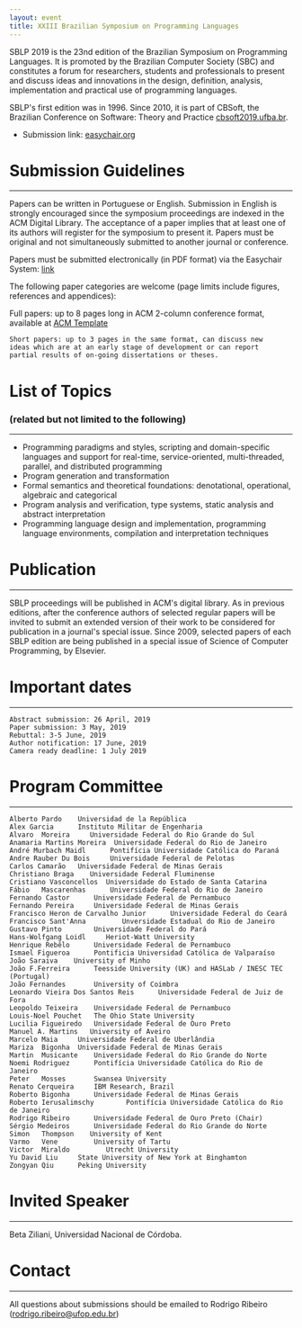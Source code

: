 ```yaml
---
layout: event
title: XXIII Brazilian Symposium on Programming Languages
---
```


SBLP 2019 is the 23nd edition of the Brazilian Symposium on Programming Languages. It is promoted by the Brazilian Computer Society (SBC) and constitutes a forum for researchers, students and professionals to present and discuss ideas and innovations in the design, definition, analysis, implementation and practical use of programming languages.


SBLP's first edition was in 1996. Since 2010, it is part of CBSoft, the Brazilian Conference on Software: Theory and Practice [cbsoft2019.ufba.br](http://cbsoft2019.ufba.br). 

- Submission link: [easychair.org](https://easychair.org/conferences/?conf=sblp2019)

# Submission Guidelines
______________________

Papers can be written in Portuguese or English. Submission in English
is strongly encouraged since the symposium proceedings are indexed in
the ACM Digital Library. The acceptance of a paper implies that at
least one of its authors will register for the symposium to present
it. Papers must be original and not simultaneously submitted to
another journal or conference.

Papers must be submitted electronically (in PDF format) via the
Easychair System: [link](http://www.easychair.org/conferences/?conf=sblp2019)

The following paper categories are welcome (page limits include
figures, references and appendices):<br>

Full papers: up to 8 pages long in ACM 2-column conference format, available at [ACM Template](http://www.acm.org/publications/proceedings-template)

    Short papers: up to 3 pages in the same format, can discuss new
    ideas which are at an early stage of development or can report
    partial results of on-going dissertations or theses.

# List of Topics 
### (related but not limited to the following)
___________________________________________________________


* Programming paradigms and styles, scripting and domain-specific languages and support for real-time, service-oriented, multi-threaded, parallel, and distributed programming
* Program generation and transformation
* Formal semantics and theoretical foundations: denotational, operational, algebraic and categorical
* Program analysis and verification, type systems, static analysis and abstract interpretation
* Programming language design and implementation, programming language environments, compilation and interpretation techniques

# Publication
________________________________________________________________________________

SBLP proceedings will be published in ACM's digital library. 
As in previous editions, after the conference authors of selected
regular papers will be invited to submit an extended version of their
work to be considered for publication in a journal's special issue.
Since 2009, selected papers of each SBLP edition are being published
in a special issue of Science of Computer Programming, by Elsevier.

# Important dates
______________________________________________________________________
```
Abstract submission: 26 April, 2019
Paper submission: 3 May, 2019
Rebuttal: 3-5 June, 2019
Author notification: 17 June, 2019
Camera ready deadline: 1 July 2019
```

# Program Committee
____________________________________________________________________
```
Alberto	Pardo	 Universidad de la República
Alex Garcia		 Instituto Militar de Engenharia
Alvaro	Moreira		Universidade Federal do Rio Grande do Sul
Anamaria Martins Moreira  Universidade Federal do Rio de Janeiro
André Murbach Maidl 	 Pontifícia Universidade Católica do Paraná
Andre Rauber Du Bois 	 Universidade Federal de Pelotas
Carlos Camarão 	 Universidade Federal de Minas Gerais
Christiano Braga 	Universidade Federal Fluminense
Cristiano Vasconcellos	Universidade do Estado de Santa Catarina
Fábio	Mascarenhas 	 Universidade Federal do Rio de Janeiro
Fernando Castor		 Universidade Federal de Pernambuco
Fernando Pereira 	 Universidade Federal de Minas Gerais
Francisco Heron de Carvalho Junior 		Universidade Federal do Ceará
Francisco Sant'Anna 		Unversidade Estadual do Rio de Janeiro
Gustavo	Pinto	 	 Universidade Federal do Pará
Hans-Wolfgang Loidl 	Heriot-Watt University
Henrique Rebêlo	 	 Universidade Federal de Pernambuco
Ismael Figueroa  	 Pontificia Universidad Católica de Valparaíso
João Saraiva 	University of Minho
João F.Ferreira 	 Teesside University (UK) and HASLab / INESC TEC (Portugal)
João Fernandes	 	 University of Coimbra
Leonardo Vieira Dos Santos Reis 	 Universidade Federal de Juiz de Fora
Leopoldo Teixeira 	 Universidade Federal de Pernambuco
Louis-Noel Pouchet 	 The Ohio State University
Lucilia	Figueiredo 	 Universidade Federal de Ouro Preto
Manuel A. Martins 	University of Aveiro	
Marcelo	Maia 	 Universidade Federal de Uberlândia
Mariza	Bigonha	 Universidade Federal de Minas Gerais	
Martin	Musicante 	 Universidade Federal do Rio Grande do Norte
Noemi Rodriguez	 	 Pontifícia Universidade Católica do Rio de Janeiro
Peter	Mosses		 Swansea University
Renato Cerqueira 	 IBM Research, Brazil
Roberto	Bigonha		 Universidade Federal de Minas Gerais
Roberto	Ierusalimschy		 Pontifícia Universidade Católica do Rio de Janeiro
Rodrigo Ribeiro		 Universidade Federal de Ouro Preto (Chair)
Sérgio Medeiros	 	 Universidade Federal do Rio Grande do Norte
Simon	Thompson 	University of Kent
Varmo	Vene		 University of Tartu
Victor	Miraldo			Utrecht University
Yu David Liu 	 State University of New York at Binghamton
Zongyan	Qiu 	 Peking University
```

# Invited Speaker
________________________________________________________________________________

Beta Ziliani, Universidad Nacional de Córdoba.

# Contact 
________________________________________________________________________________

All questions about submissions should be emailed to Rodrigo Ribeiro
(rodrigo.ribeiro@ufop.edu.br)

